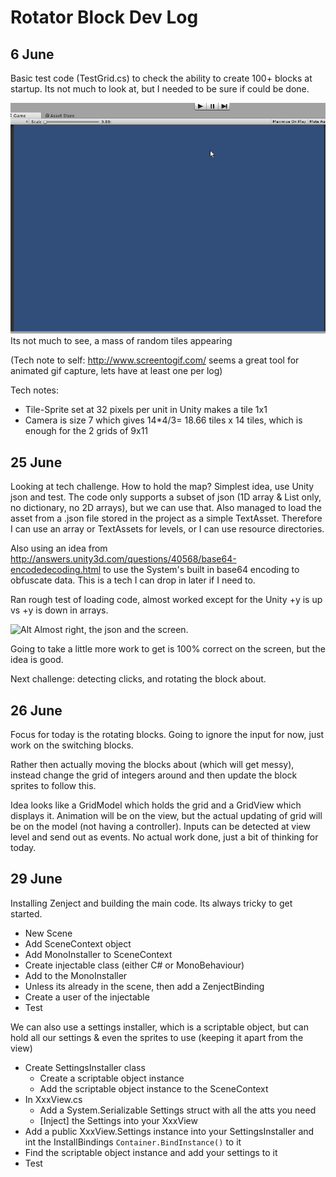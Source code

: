 # Rotator Block Dev Log

## 6 June
Basic test code (TestGrid.cs) to check the ability to create 100+ blocks at startup. Its not much to look at, but I needed to be sure if could be done.

![Alt](devlog-170606.gif) 
Its not much to see, a mass of random tiles appearing

(Tech note to self: http://www.screentogif.com/ seems a great tool for animated gif capture, lets have at least one per log)

Tech notes:
* Tile-Sprite set at 32 pixels per unit in Unity makes a tile 1x1
* Camera is size 7 which gives 14*4/3= 18.66 tiles x 14 tiles, which is enough for the 2 grids of 9x11

## 25 June
Looking at tech challenge. How to hold the map?  Simplest idea, use Unity json and test. The code only supports a subset of json (1D array & List only, no dictionary, no 2D arrays), but we can use that. Also managed to load the asset from a .json file stored in the project as a simple TextAsset. Therefore I can use an array or TextAssets for levels, or I can use resource directories.

Also using an idea from http://answers.unity3d.com/questions/40568/base64-encodedecoding.html to use the System's built in base64 encoding to obfuscate data. This is a tech I can drop in later if I need to.

Ran rough test of loading code, almost worked except for the Unity +y is up vs +y is down in arrays.

![Alt](devlog-172506.gif) 
Almost right, the json and the screen.

Going to take a little more work to get is 100% correct on the screen, but the idea is good.

Next challenge: detecting clicks, and rotating the block about.

## 26 June
Focus for today is the rotating blocks.
Going to ignore the input for now, just work on the switching blocks.

Rather then actually moving the blocks about (which will get messy), instead change the grid of integers around and then update the block sprites to follow this.

Idea looks like a GridModel which holds the grid and a GridView which displays it.  Animation will be on the view, but the actual updating of grid will be on the model (not having a controller).  Inputs can be detected at view level and send out as events.
No actual work done, just a bit of thinking for today.

## 29 June
Installing Zenject and building the main code.
Its always tricky to get started. 
* New Scene
* Add SceneContext object
 * Add MonoInstaller to SceneContext
* Create injectable class (either C# or MonoBehaviour)
 * Add to the MonoInstaller
 * Unless its already in the scene, then add a ZenjectBinding
* Create a user of the injectable
* Test

We can also use a settings installer, which is a scriptable object, but can hold all our settings & even the sprites to use (keeping it apart from the view)
* Create SettingsInstaller class
  * Create a scriptable object instance 
  * Add the scriptable object instance to the SceneContext
* In XxxView.cs
  * Add a System.Serializable Settings struct with all the atts you need
  * [Inject] the Settings into your XxxView
* Add a public XxxView.Settings instance into your SettingsInstaller and int the InstallBindings `Container.BindInstance()` to it
* Find the scriptable object instance and add your settings to it
* Test